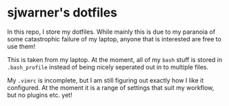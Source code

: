 # sjwarner's dotfiles

In this repo, I store my dotfiles. While mainly this is due to my paranoia of some catastrophic failure of my laptop, anyone that is interested are free to use them!

This is taken from my laptop. At the moment, all of my `bash` stuff is stored in `.bash_profile` instead of being nicely seperated out in to multiple files.

My `.vimrc` is incomplete, but I am still figuring out exactly how I like it configured. At the moment it is a range of settings that suit my workflow, but no plugins etc. yet!
